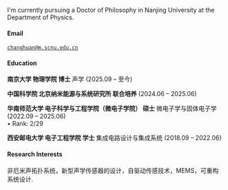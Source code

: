 

I'm currently pursuing a Doctor of Philosophy in Nanjing University at the Department of Physics.

#### Email  
<code>changhuan@m.scnu.edu.cn</code>  


#### Education
**南京大学 物理学院 博士**  声学 (2025.09 – 至今)  
 
**中国科学院 北京纳米能源与系统研究所 联合培养**  (2024.06 – 2025.06)  


**华南师范大学 电子科学与工程学院（微电子学院） 硕士**  微电子学与固体电子学 (2022.09 – 2025.06)  
• Rank: 2/29  

**西安邮电大学 电子工程学院 学士**  集成电路设计与集成系统 (2018.09 – 2022.06)  
 

#### Research Interests  
非厄米声拓扑系统，新型声学传感器的设计，自驱动传感技术，MEMS，可重构系统设计.